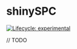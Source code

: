 
# shinySPC

<!-- badges: start -->
[![Lifecycle: experimental](https://img.shields.io/badge/lifecycle-experimental-orange.svg)](https://www.tidyverse.org/lifecycle/#experimental)
<!-- badges: end -->

// TODO

<!---
## Installation

You can install the released version of shinySPC from [CRAN](https://CRAN.R-project.org) with:

``` r
install.packages("shinySPC")
```

## Example

This is a basic example which shows you how to solve a common problem:

``` r
library(shinySPC)
## basic example code
```
-->


